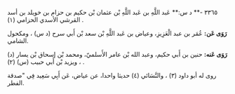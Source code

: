 ٣٣٦٥ -** د س:** عَبد اللَّهِ بن عَبد اللَّهِ بْن عثمان بْن حكيم بن حزام بن خويلد بن أسد القرشي الأسدي الحزامي (١) .

**رَوَى عَن:** عُمَر بن عبد الْعَزِيزِ، وعياض بن عَبد اللَّهِ بْن سعد بْن أَبي سرح (د س) ، ومكحول الشامي.

**رَوَى عَنه:** حنين بن أَبي حكيم، وعبد الله بْن عامر الأَسلميّ، ومحمد بْن إسحاق بْن يسار (د) ، ويزيد بْن أَبي حبيب (س) (٢) .

روى له أبو داود (٣) ، والنَّسَائي (٤) حديثا واحدا، عن عياض، عَن أَبِي سَعِيد فِي "صدقة الفطر.